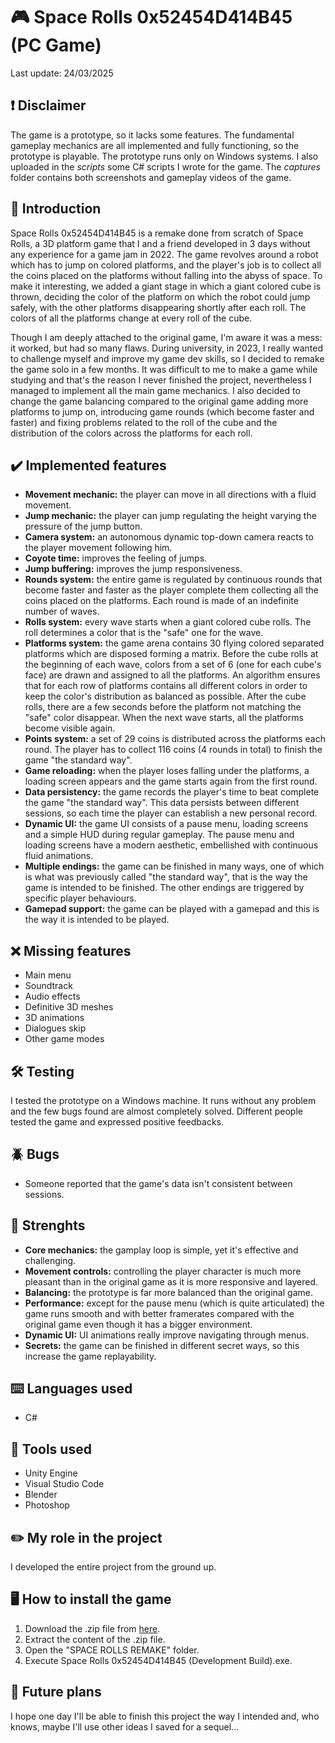 # 🎮 Space Rolls 0x52454D414B45 (PC Game)
Last update: 24/03/2025
## ❗ Disclaimer
The game is a prototype, so it lacks some features. The fundamental gameplay mechanics are all implemented and fully functioning, so the prototype is playable. The prototype runs only on Windows systems. I also uploaded in the *scripts* some C# scripts I wrote
for the game. The *captures* folder contains both screenshots and gameplay videos of the game.
## 📄 Introduction
Space Rolls 0x52454D414B45 is a remake done from scratch of Space Rolls, a 3D platform game that I and a friend developed in 3 days without any experience for a game jam in 2022. The game revolves around a robot which has to jump on colored platforms, 
and the player's job is to collect all the coins placed on the platforms without falling into the abyss of space. To make it interesting, we added a giant stage in which a giant colored cube is thrown, deciding the color of the platform on which the 
robot could jump safely, with the other platforms disappearing shortly after each roll. The colors of all the platforms change at every roll of the cube. 

Though I am deeply attached to the original game, I'm aware it was a mess: it worked, but had so many flaws. During university, in 2023, I really wanted to challenge myself and improve my game dev skills, so I decided to remake the game solo in a few months. 
It was difficult to me to make a game while studying and that's the reason I never finished the project, nevertheless I managed to implement all the main game mechanics. I also decided to change the game balancing compared to the original game adding 
more platforms to jump on, introducing game rounds (which become faster and faster) and fixing problems related to the roll of the cube and the distribution of the colors across the platforms for each roll.
## ✔️ Implemented features
- **Movement mechanic:** the player can move in all directions with a fluid movement.
- **Jump mechanic:** the player can jump regulating the height varying the pressure of the jump button.
- **Camera system:** an autonomous dynamic top-down camera reacts to the player movement following him.
- **Coyote time:** improves the feeling of jumps.
- **Jump buffering:** improves the jump responsiveness.
- **Rounds system:** the entire game is regulated by continuous rounds that become faster and faster as the player complete them collecting all the coins placed on the platforms. Each round is made of an indefinite number of waves.
- **Rolls system:** every wave starts when a giant colored cube rolls. The roll determines a color that is the "safe" one for the wave.
- **Platforms system:** the game arena contains 30 flying colored separated platforms which are disposed forming a matrix. Before the cube rolls at the beginning of each wave, colors from a set of 6 (one for each cube's face) are drawn and assigned
to all the platforms. An algorithm ensures that for each row of platforms contains all different colors in order to keep the color's distribution as balanced as possible. After the cube rolls, there are a few seconds before the platform not matching
the "safe" color disappear. When the next wave starts, all the platforms become visible again.
- **Points system:** a set of 29 coins is distributed across the platforms each round. The player has to collect 116 coins (4 rounds in total) to finish the game "the standard way".
- **Game reloading:** when the player loses falling under the platforms, a loading screen appears and the game starts again from the first round.
- **Data persistency:** the game records the player's time to beat complete the game "the standard way". This data persists between different sessions, so each time the player can establish a new personal record.
- **Dynamic UI:** the game UI consists of a pause menu, loading screens and a simple HUD during regular gameplay. The pause menu and loading screens have a modern aesthetic, embellished with continuous fluid animations.
- **Multiple endings:** the game can be finished in many ways, one of which is what was previously called "the standard way", that is the way the game is intended to be finished. The other endings are triggered by specific player behaviours.
- **Gamepad support:** the game can be played with a gamepad and this is the way it is intended to be played.
## ❌ Missing features
- Main menu
- Soundtrack
- Audio effects
- Definitive 3D meshes
- 3D animations
- Dialogues skip
- Other game modes
## 🛠️ Testing
I tested the prototype on a Windows machine. It runs without any problem and the few bugs found are almost completely solved. Different people tested the game and expressed positive feedbacks.
## 🪲 Bugs
- Someone reported that the game's data isn't consistent between sessions.
## 💪 Strenghts
- **Core mechanics:** the gamplay loop is simple, yet it's effective and challenging.
- **Movement controls:** controlling the player character is much more pleasant than in the original game as it is more responsive and layered.
- **Balancing:** the prototype is far more balanced than the original game.
- **Performance:** except for the pause menu (which is quite articulated) the game runs smooth and with better framerates compared with the original game even though it has a bigger environment.
- **Dynamic UI:** UI animations really improve navigating through menus.
- **Secrets:** the game can be finished in different secret ways, so this increase the game replayability.
## ⌨️ Languages used
- C#
## 🔧 Tools used
- Unity Engine
- Visual Studio Code
- Blender
- Photoshop
## ✏️ My role in the project
I developed the entire project from the ground up.
## 🖥️ How to install the game
1. Download the .zip file from [here](https://drive.google.com/file/d/1UBwPUz0Vq6guU60jNS3YSFtpFGgRgHZG/view?usp=sharing).
2. Extract the content of the .zip file.
3. Open the "SPACE ROLLS REMAKE" folder.
4. Execute Space Rolls 0x52454D414B45 (Development Build).exe.
## 📅 Future plans
I hope one day I'll be able to finish this project the way I intended and, who knows, maybe I'll use other ideas I saved for a sequel...
